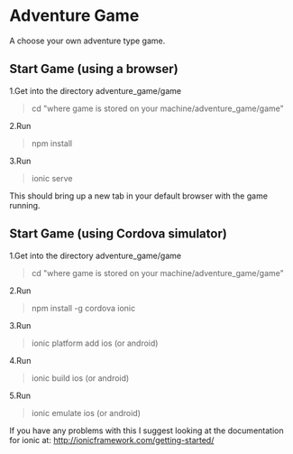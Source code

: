 Adventure Game
==============

A choose your own adventure type game.



Start Game (using a browser)
----------------------------

1.Get into the directory adventure_game/game
>cd "where game is stored on your machine/adventure_game/game"


2.Run
>npm install


3.Run
>ionic serve


This should bring up a new tab in your default browser with the game running.



Start Game (using Cordova simulator)
------------------------------------

1.Get into the directory adventure_game/game
>cd "where game is stored on your machine/adventure_game/game"


2.Run
>npm install -g cordova ionic


3.Run
>ionic platform add ios (or android)


4.Run
>ionic build ios (or android)


5.Run
>ionic emulate ios (or android)


If you have any problems with this I suggest looking at the documentation for ionic at: http://ionicframework.com/getting-started/

